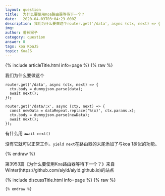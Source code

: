 ```yaml
---
layout: question
title:  为什么要使用Koa路由器等待下一个？
date:   2020-04-03T03:04:23.000Z
description: 我们为什么要做这个router.get('/data', async (ctx, next) => {  ctx.body = dummyjson....
img: 
author: 番长猴子
category: question
answer: 0
tags: koa KoaJS
topic: KoaJS
---
```

<div class="article-root">
  <div class="article">
    {% include articleTitle.html info=page %}
    {% raw %}
    <div class="article-content"><p><font style="vertical-align: inherit;"><font style="vertical-align: inherit;">我们为什么要做这个</font></font></p>

<pre><code>router.get('/data', async (ctx, next) =&gt; {<font></font>
  ctx.body = dummyjson.parse(data);<font></font>
  await next();<font></font>
});<font></font>
<font></font>
router.get('/data/:x', async (ctx, next) =&gt; {<font></font>
  const newData = dataRepeat.replace('%(x)', ctx.params.x);<font></font>
  ctx.body = dummyjson.parse(newData);<font></font>
  await next();<font></font>
});<font></font>
</code></pre>

<p><font style="vertical-align: inherit;"><font style="vertical-align: inherit;">有什么用 </font></font><code>await next()</code></p>

<p><font style="vertical-align: inherit;"><font style="vertical-align: inherit;">没有它就可以正常工作。</font></font><code>yield next</code><font style="vertical-align: inherit;"><font style="vertical-align: inherit;">在路由器的末尾添加了</font><font style="vertical-align: inherit;">与koa 1类似的功能</font><font style="vertical-align: inherit;">。</font></font></p></div>
    {% endraw %}
  </div>
  <p class="winter_mark">第3953篇《为什么要使用Koa路由器等待下一个？》来自Winter(https://github.com/aiyld/aiyld.github.io)的站点</p>
  <div class="discuss-wrapper">
    {% include discussTitle.html info=page %}
    {% raw %}
    
    {% endraw %}
  </div>
<div>
